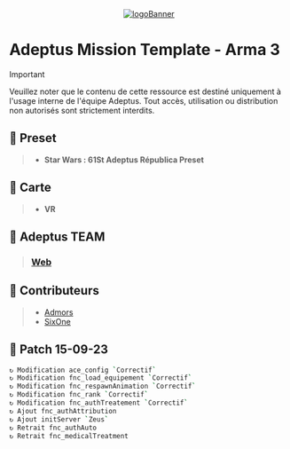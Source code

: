 <div align="center">
  <a href="https://adeptusrepublica.fr">
    <img src="https://arma3.com/assets/img/wallpapers/artofwar/2/thumb.jpg" alt="logoBanner"/>
  </a>
</div>

# Adeptus Mission Template - Arma 3

> [!IMPORTANT]  
> Veuillez noter que le contenu de cette ressource est destiné uniquement à l'usage interne de l'équipe Adeptus. Tout accès, utilisation ou distribution non autorisés sont strictement interdits.

## 🎫 Preset
> - **Star Wars : 61St Adeptus Républica Preset**

## 🧩 Carte
> - **VR**

## 🏢 Adeptus TEAM
> ### [Web](https://www.adeptusrepublica.fr)

## 🤝 Contributeurs
> + [Admors](https://steamcommunity.com/profiles/76561198134513977)
> + [SixOne](https://steamcommunity.com/profiles/76561198063259158)

## 💾 Patch 15-09-23
```bash
↻ Modification ace_config `Correctif`
↻ Modification fnc_load_equipement `Correctif`
↻ Modification fnc_respawnAnimation `Correctif`
↻ Modification fnc_rank `Correctif`
↻ Modification fnc_authTreatement `Correctif`
↻ Ajout fnc_authAttribution
↻ Ajout initServer `Zeus`
↻ Retrait fnc_authAuto
↻ Retrait fnc_medicalTreatment
```